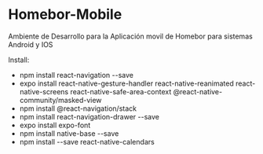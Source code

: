 # Homebor-Mobile

Ambiente de Desarrollo para la Aplicación movil de Homebor para sistemas Android y IOS

Install:

* npm install react-navigation --save
* expo install react-native-gesture-handler react-native-reanimated react-native-screens react-native-safe-area-context @react-native-community/masked-view
* npm install @react-navigation/stack
* npm install react-navigation-drawer --save
* expo install expo-font
* npm install native-base --save
* npm install --save react-native-calendars